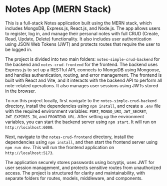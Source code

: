 # Notes App (MERN Stack)

This is a full-stack Notes application built using the MERN stack, which includes MongoDB, Express.js, React.js, and Node.js. The app allows users to register, log in, and manage their personal notes with full CRUD (Create, Read, Update, Delete) functionality. It also includes user authentication using JSON Web Tokens (JWT) and protects routes that require the user to be logged in.

The project is divided into two main folders: `notes-simple-crud-backend` for the backend and `notes-crud-frontend` for the frontend. The backend uses Express.js to set up a RESTful API, connects to MongoDB using Mongoose, and handles authentication, routing, and error management. The frontend is built with React and Vite, and it interacts with the backend API to perform all note-related operations. It also manages user sessions using JWTs stored in the browser.

To run this project locally, first navigate to the `notes-simple-crud-backend` directory, install the dependencies using `npm install`, and create a `.env` file with the required environment variables: `PORT`, `MONGO_URI`, `JWT_SECRET`, `JWT_EXPIRES_IN`, and `FRONTEND_URL`. After setting up the environment variables, you can start the backend server using `npm start`. It will run on `http://localhost:6000`.

Next, navigate to the `notes-crud-frontend` directory, install the dependencies using `npm install`, and then start the frontend server using `npm run dev`. This will run the frontend application on `http://localhost:5173`.

The application securely stores passwords using bcryptjs, uses JWT for user session management, and protects sensitive routes from unauthorized access. The project is structured for clarity and maintainability, with separate folders for routes, models, middleware, and components.
